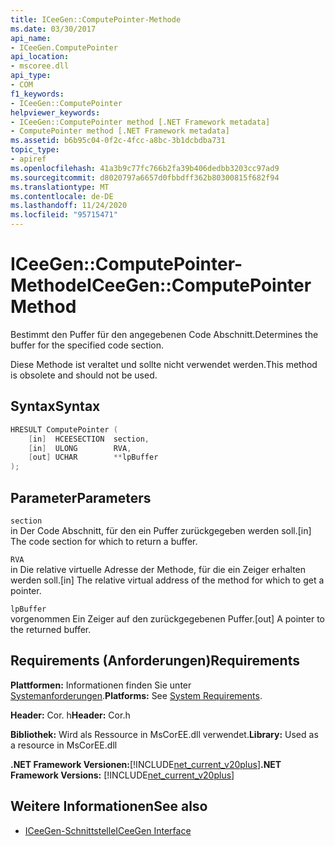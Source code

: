 ```yaml
---
title: ICeeGen::ComputePointer-Methode
ms.date: 03/30/2017
api_name:
- ICeeGen.ComputePointer
api_location:
- mscoree.dll
api_type:
- COM
f1_keywords:
- ICeeGen::ComputePointer
helpviewer_keywords:
- ICeeGen::ComputePointer method [.NET Framework metadata]
- ComputePointer method [.NET Framework metadata]
ms.assetid: b6b95c04-0f2c-4fcc-a8bc-3b1dcbdba731
topic_type:
- apiref
ms.openlocfilehash: 41a3b9c77fc766b2fa39b406dedbb3203cc97ad9
ms.sourcegitcommit: d8020797a6657d0fbbdff362b80300815f682f94
ms.translationtype: MT
ms.contentlocale: de-DE
ms.lasthandoff: 11/24/2020
ms.locfileid: "95715471"
---
```

# <a name="iceegencomputepointer-method"></a><span data-ttu-id="51ebb-102">ICeeGen::ComputePointer-Methode</span><span class="sxs-lookup"><span data-stu-id="51ebb-102">ICeeGen::ComputePointer Method</span></span>

<span data-ttu-id="51ebb-103">Bestimmt den Puffer für den angegebenen Code Abschnitt.</span><span class="sxs-lookup"><span data-stu-id="51ebb-103">Determines the buffer for the specified code section.</span></span>  
  
 <span data-ttu-id="51ebb-104">Diese Methode ist veraltet und sollte nicht verwendet werden.</span><span class="sxs-lookup"><span data-stu-id="51ebb-104">This method is obsolete and should not be used.</span></span>  
  
## <a name="syntax"></a><span data-ttu-id="51ebb-105">Syntax</span><span class="sxs-lookup"><span data-stu-id="51ebb-105">Syntax</span></span>  
  
```cpp  
HRESULT ComputePointer (  
    [in]  HCEESECTION  section,  
    [in]  ULONG        RVA,
    [out] UCHAR        **lpBuffer  
);  
```  
  
## <a name="parameters"></a><span data-ttu-id="51ebb-106">Parameter</span><span class="sxs-lookup"><span data-stu-id="51ebb-106">Parameters</span></span>  

 `section`  
 <span data-ttu-id="51ebb-107">in Der Code Abschnitt, für den ein Puffer zurückgegeben werden soll.</span><span class="sxs-lookup"><span data-stu-id="51ebb-107">[in] The code section for which to return a buffer.</span></span>  
  
 `RVA`  
 <span data-ttu-id="51ebb-108">in Die relative virtuelle Adresse der Methode, für die ein Zeiger erhalten werden soll.</span><span class="sxs-lookup"><span data-stu-id="51ebb-108">[in] The relative virtual address of the method for which to get a pointer.</span></span>  
  
 `lpBuffer`  
 <span data-ttu-id="51ebb-109">vorgenommen Ein Zeiger auf den zurückgegebenen Puffer.</span><span class="sxs-lookup"><span data-stu-id="51ebb-109">[out] A pointer to the returned buffer.</span></span>  
  
## <a name="requirements"></a><span data-ttu-id="51ebb-110">Requirements (Anforderungen)</span><span class="sxs-lookup"><span data-stu-id="51ebb-110">Requirements</span></span>  

 <span data-ttu-id="51ebb-111">**Plattformen:** Informationen finden Sie unter [Systemanforderungen](../../get-started/system-requirements.md).</span><span class="sxs-lookup"><span data-stu-id="51ebb-111">**Platforms:** See [System Requirements](../../get-started/system-requirements.md).</span></span>  
  
 <span data-ttu-id="51ebb-112">**Header:** Cor. h</span><span class="sxs-lookup"><span data-stu-id="51ebb-112">**Header:** Cor.h</span></span>  
  
 <span data-ttu-id="51ebb-113">**Bibliothek:** Wird als Ressource in MsCorEE.dll verwendet.</span><span class="sxs-lookup"><span data-stu-id="51ebb-113">**Library:** Used as a resource in MsCorEE.dll</span></span>  
  
 <span data-ttu-id="51ebb-114">**.NET Framework Versionen:**[!INCLUDE[net_current_v20plus](../../../../includes/net-current-v20plus-md.md)]</span><span class="sxs-lookup"><span data-stu-id="51ebb-114">**.NET Framework Versions:** [!INCLUDE[net_current_v20plus](../../../../includes/net-current-v20plus-md.md)]</span></span>  
  
## <a name="see-also"></a><span data-ttu-id="51ebb-115">Weitere Informationen</span><span class="sxs-lookup"><span data-stu-id="51ebb-115">See also</span></span>

- [<span data-ttu-id="51ebb-116">ICeeGen-Schnittstelle</span><span class="sxs-lookup"><span data-stu-id="51ebb-116">ICeeGen Interface</span></span>](iceegen-interface.md)
